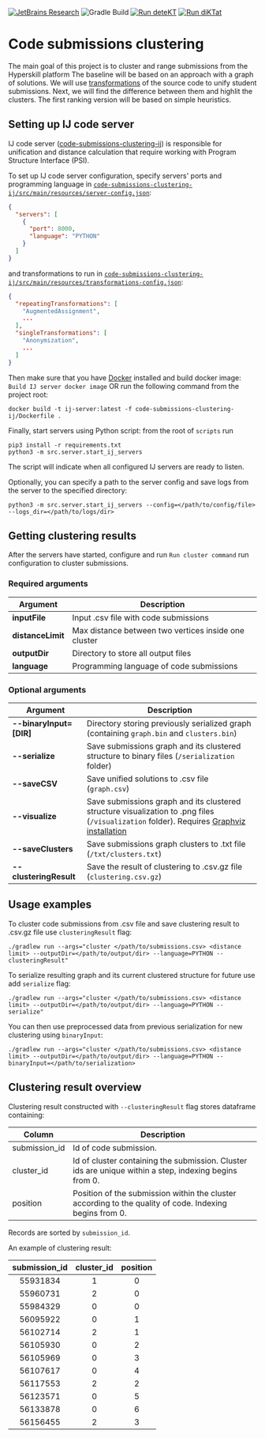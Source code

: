 [![JetBrains Research](https://jb.gg/badges/research.svg)](https://confluence.jetbrains.com/display/ALL/JetBrains+on+GitHub)
![Gradle Build](https://github.com/hyperskill/code-submissions-clustering/workflows/Gradle%20Build/badge.svg?branch=main)
[![Run deteKT](https://github.com/hyperskill/code-submissions-clustering/actions/workflows/detekt.yml/badge.svg)](https://github.com/hyperskill/code-submissions-clustering/actions/workflows/detekt.yml)
[![Run diKTat](https://github.com/hyperskill/code-submissions-clustering/actions/workflows/diktat.yml/badge.svg)](https://github.com/hyperskill/code-submissions-clustering/actions/workflows/diktat.yml)

# Code submissions clustering

The main goal of this project is to cluster and range submissions from the Hyperskill platform
The baseline will be based on an approach with a graph of solutions.
We will use [transformations](https://github.com/JetBrains-Research/ast-transformations) of the source code
to unify student submissions. Next, we will find the difference between them and highlit the clusters.
The first ranking version will be based on simple heuristics.

## Setting up IJ code server

IJ code server ([code-submissions-clustering-ij](code-submissions-clustering-ij/README.md)) is responsible for unification and distance calculation that require working with Program Structure Interface (PSI).

To set up IJ code server configuration, specify servers' ports and programming language in [`code-submissions-clustering-ij/src/main/resources/server-config.json`](code-submissions-clustering-ij/src/main/resources/server-config.json):

```json
{
  "servers": [
    {
      "port": 8000,
      "language": "PYTHON"
    }
  ]
}
```

and transformations to run in [`code-submissions-clustering-ij/src/main/resources/transformations-config.json`](code-submissions-clustering-ij/src/main/resources/transformations-config.json):

```json
{
  "repeatingTransformations": [
    "AugmentedAssignment",
    ...
  ],
  "singleTransformations": [
    "Anonymization",
    ...
  ]
}
```

Then make sure that you have [Docker](https://docs.docker.com/get-docker/) installed and build docker image: `Build IJ server docker image` OR run the following command from the project root:
```
docker build -t ij-server:latest -f code-submissions-clustering-ij/Dockerfile .
```

Finally, start servers using Python script: from the root of `scripts` run
```
pip3 install -r requirements.txt
python3 -m src.server.start_ij_servers
```

The script will indicate when all configured IJ servers are ready to listen.

Optionally, you can specify a path to the server config and save logs from the server to the specified directory:

```
python3 -m src.server.start_ij_servers --config=</path/to/config/file> --logs_dir=</path/to/logs/dir>
```

## Getting clustering results

After the servers have started, configure and run `Run cluster command` run configuration to cluster submissions.

### Required arguments

| Argument          | Description                                          |
|-------------------|------------------------------------------------------|
| **inputFile**     | Input .csv file with code submissions                |
| **distanceLimit** | Max distance between two vertices inside one cluster |
| **outputDir**     | Directory to store all output files                  |
| **language**      | Programming language of code submissions             |

### Optional arguments

| Argument                | Description                                                                                                                                                                |
|-------------------------|----------------------------------------------------------------------------------------------------------------------------------------------------------------------------|
| **--binaryInput=[DIR]** | Directory storing previously serialized graph (containing `graph.bin` and `clusters.bin`)                                                                                  |
| **--serialize**         | Save submissions graph and its clustered structure to binary files (`/serialization` folder)                                                                               |
| **--saveCSV**           | Save unified solutions to .csv file (`graph.csv`)                                                                                                                          |
| **--visualize**         | Save submissions graph and its clustered structure visualization to .png files (`/visualization` folder). Requires [Graphviz installation](https://graphviz.org/download/) |
| **--saveClusters**      | Save submissions graph clusters to .txt file (`/txt/clusters.txt`)                                                                                                         |
| **--clusteringResult**  | Save the result of clustering to .csv.gz file (`clustering.csv.gz`)                                                                                                        |

## Usage examples

To cluster code submissions from .csv file and save clustering result to .csv.gz file use `clusteringResult` flag:

```
./gradlew run --args="cluster </path/to/submissions.csv> <distance limit> --outputDir=</path/to/output/dir> --language=PYTHON --clusteringResult"
```

To serialize resulting graph and its current clustered structure for future use add `serialize` flag:
```
./gradlew run --args="cluster </path/to/submissions.csv> <distance limit> --outputDir=</path/to/output/dir> --language=PYTHON --serialize"
```

You can then use preprocessed data from previous serialization for new clustering using `binaryInput`:

```
./gradlew run --args="cluster </path/to/submissions.csv> <distance limit> --outputDir=</path/to/output/dir> --language=PYTHON --binaryInput=</path/to/serialization>
```

## Clustering result overview

Clustering result constructed with `--clusteringResult` flag stores dataframe containing:

| Column        | Description                                                                                             |
|---------------|---------------------------------------------------------------------------------------------------------|
| submission_id | Id of code submission.                                                                                  |
| cluster_id    | Id of cluster containing the submission. Cluster ids are unique within a step, indexing begins from 0.  |
| position      | Position of the submission within the cluster according to the quality of code. Indexing begins from 0. |

Records are sorted by `submission_id`.

An example of clustering result:

| **submission_id**  | **cluster_id** | **position**  |
|:------------------:|:--------------:|:-------------:|
|      55931834      |       1        |       0       |
|      55960731      |       2        |       0       |
|      55984329      |       0        |       0       |
|      56095922      |       0        |       1       |
|      56102714      |       2        |       1       |
|      56105930      |       0        |       2       |
|      56105969      |       0        |       3       |
|      56107617      |       0        |       4       |
|      56117553      |       2        |       2       |
|      56123571      |       0        |       5       |
|      56133878      |       0        |       6       |
|      56156455      |       2        |       3       |